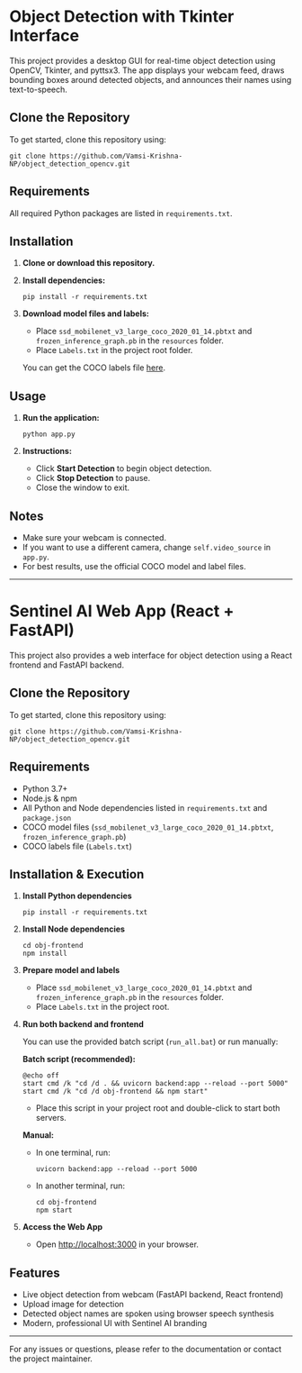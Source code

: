 # Object Detection with Tkinter Interface

This project provides a desktop GUI for real-time object detection using OpenCV, Tkinter, and pyttsx3. The app displays your webcam feed, draws bounding boxes around detected objects, and announces their names using text-to-speech.

## Clone the Repository

To get started, clone this repository using:

```
git clone https://github.com/Vamsi-Krishna-NP/object_detection_opencv.git
```

## Requirements

All required Python packages are listed in `requirements.txt`.

## Installation

1. **Clone or download this repository.**

2. **Install dependencies:**
   ```
   pip install -r requirements.txt
   ```

3. **Download model files and labels:**
   - Place `ssd_mobilenet_v3_large_coco_2020_01_14.pbtxt` and `frozen_inference_graph.pb` in the `resources` folder.
   - Place `Labels.txt` in the project root folder.

   You can get the COCO labels file [here](https://github.com/amikelive/coco-labels/blob/master/coco-labels-paper.txt).

## Usage

1. **Run the application:**
   ```
   python app.py
   ```

2. **Instructions:**
   - Click **Start Detection** to begin object detection.
   - Click **Stop Detection** to pause.
   - Close the window to exit.

## Notes

- Make sure your webcam is connected.
- If you want to use a different camera, change `self.video_source` in `app.py`.
- For best results, use the official COCO model and label files.

---

# Sentinel AI Web App (React + FastAPI)

This project also provides a web interface for object detection using a React frontend and FastAPI backend.

## Clone the Repository

To get started, clone this repository using:

```
git clone https://github.com/Vamsi-Krishna-NP/object_detection_opencv.git
```

## Requirements

- Python 3.7+
- Node.js & npm
- All Python and Node dependencies listed in `requirements.txt` and `package.json`
- COCO model files (`ssd_mobilenet_v3_large_coco_2020_01_14.pbtxt`, `frozen_inference_graph.pb`)
- COCO labels file (`Labels.txt`)

## Installation & Execution

1. **Install Python dependencies**
   ```
   pip install -r requirements.txt
   ```

2. **Install Node dependencies**
   ```
   cd obj-frontend
   npm install
   ```

3. **Prepare model and labels**
   - Place `ssd_mobilenet_v3_large_coco_2020_01_14.pbtxt` and `frozen_inference_graph.pb` in the `resources` folder.
   - Place `Labels.txt` in the project root.

4. **Run both backend and frontend**

   You can use the provided batch script (`run_all.bat`) or run manually:

   **Batch script (recommended):**
   ```
   @echo off
   start cmd /k "cd /d . && uvicorn backend:app --reload --port 5000"
   start cmd /k "cd /d obj-frontend && npm start"
   ```
   - Place this script in your project root and double-click to start both servers.

   **Manual:**
   - In one terminal, run:
     ```
     uvicorn backend:app --reload --port 5000
     ```
   - In another terminal, run:
     ```
     cd obj-frontend
     npm start
     ```

5. **Access the Web App**
   - Open [http://localhost:3000](http://localhost:3000) in your browser.

## Features

- Live object detection from webcam (FastAPI backend, React frontend)
- Upload image for detection
- Detected object names are spoken using browser speech synthesis
- Modern, professional UI with Sentinel AI branding

---

For any issues or questions, please refer to the documentation or contact the project maintainer.